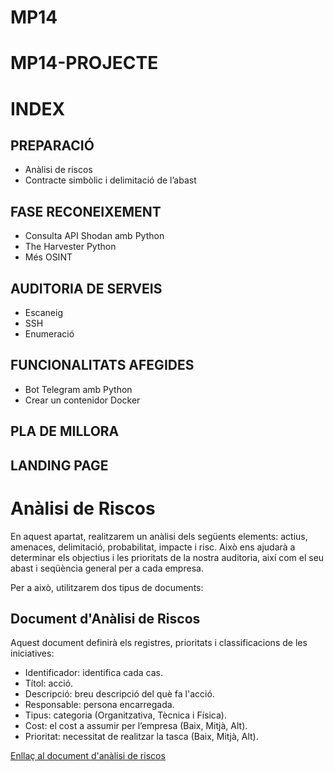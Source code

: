 # MP14
# MP14-PROJECTE
# INDEX

## PREPARACIÓ

- Anàlisi de riscos
- Contracte simbòlic i delimitació de l’abast

## FASE RECONEIXEMENT

- Consulta API Shodan amb Python
- The Harvester Python
- Més OSINT

## AUDITORIA DE SERVEIS

- Escaneig
- SSH
- Enumeració

## FUNCIONALITATS AFEGIDES

- Bot Telegram amb Python
- Crear un contenidor Docker

## PLA DE MILLORA

## LANDING PAGE


# Anàlisi de Riscos

En aquest apartat, realitzarem un anàlisi dels següents elements: actius, amenaces, delimitació, probabilitat, impacte i risc. Això ens ajudarà a determinar els objectius i les prioritats de la nostra auditoria, així com el seu abast i seqüència general per a cada empresa.

Per a això, utilitzarem dos tipus de documents:

## Document d'Anàlisi de Riscos

Aquest document definirà els registres, prioritats i classificacions de les iniciatives:

- Identificador: identifica cada cas.
- Títol: acció.
- Descripció: breu descripció del què fa l'acció.
- Responsable: persona encarregada.
- Tipus: categoria (Organitzativa, Tècnica i Física).
- Cost: el cost a assumir per l’empresa (Baix, Mitjà, Alt).
- Prioritat: necessitat de realitzar la tasca (Baix, Mitjà, Alt).

[Enllaç al document d'anàlisi de riscos](https://docs.google.com/spreadsheets/d/176OdSnzK3n5jHQtwUypUWkya4u1JjleQEpcceXBVcrw/edit#gid=0)



